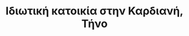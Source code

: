 ---
layout: project.hbs
key: private-residence-in-kardiani
lang: el/
title: Ιδιωτική κατοικία στην Καρδιανή, Τήνο
category: Κατοικία
og: true
description:
- σε εξέλιξη
photos:
- "main.jpg"
- "main.jpg"

---